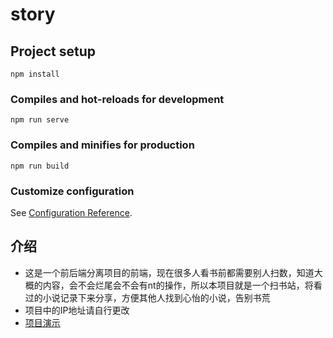 # story

## Project setup
```
npm install
```

### Compiles and hot-reloads for development
```
npm run serve
```

### Compiles and minifies for production
```
npm run build
```

### Customize configuration
See [Configuration Reference](https://cli.vuejs.org/config/).

## 介绍
- 这是一个前后端分离项目的前端，现在很多人看书前都需要别人扫数，知道大概的内容，会不会烂尾会不会有nt的操作，所以本项目就是一个扫书站，将看过的小说记录下来分享，方便其他人找到心怡的小说，告别书荒
- 项目中的IP地址请自行更改
- [项目演示](http://39.107.68.86:8080/novel/home)